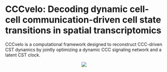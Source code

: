 # CCCvelo: Decoding dynamic cell-cell communication-driven cell state transitions in spatial transcriptomics
CCCvelo is a computational framework designed to reconstruct CCC-driven CST dynamics by jointly optimizing a dynamic CCC signaling network and a latent CST clock.
<p align="center">
  <img src="https://github.com/SunXQlab/CCCvelo/fig1.framework.png">
</p>

